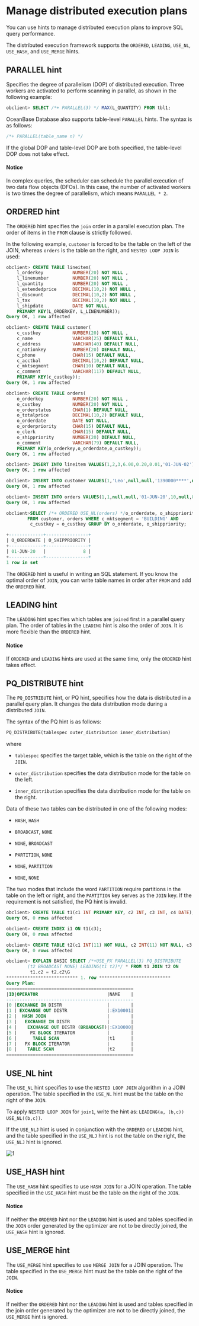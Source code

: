 # Manage distributed execution plans

You can use hints to manage distributed execution plans to improve SQL query performance.

The distributed execution framework supports the `ORDERED`, `LEADING`, `USE_NL`, `USE_HASH`, and `USE_MERGE` hints.

## PARALLEL hint

Specifies the degree of parallelism (DOP) of distributed execution. Three workers are activated to perform scanning in parallel, as shown in the following example:

```sql
obclient> SELECT /*+ PARALLEL(3) */ MAX(L_QUANTITY) FROM tbl1;
```
OceanBase Database also supports table-level `PARALLEL` hints. The syntax is as follows:
```sql
/*+ PARALLEL(table_name n) */
```
If the global DOP and table-level DOP are both specified, the table-level DOP does not take effect.

  <main id="notice" type='notice'>
    <h4>Notice</h4>
    <p>In complex queries, the scheduler can schedule the parallel execution of two data flow objects (DFOs). In this case, the number of activated workers is two times the degree of parallelism, which means <code>PARALLEL * 2</code>. </p>
  </main>

## ORDERED hint

The `ORDERED` hint specifies the `join` order in a parallel execution plan. The order of items in the `FROM` clause is strictly followed.

In the following example, `customer` is forced to be the table on the left of the JOIN, whereas `orders` is the table on the right, and `NESTED LOOP JOIN` is used:

```sql
obclient> CREATE TABLE lineitem(
    l_orderkey           NUMBER(20) NOT NULL ,
    l_linenumber         NUMBER(20) NOT NULL ,
    l_quantity           NUMBER(20) NOT NULL ,
    l_extendedprice      DECIMAL(10,2) NOT NULL ,
    l_discount           DECIMAL(10,2) NOT NULL ,
    l_tax                DECIMAL(10,2) NOT NULL ,
    l_shipdate           DATE NOT NULL,
    PRIMARY KEY(L_ORDERKEY, L_LINENUMBER));
Query OK, 1 row affected

obclient> CREATE TABLE customer(
    c_custkey            NUMBER(20) NOT NULL ,
    c_name               VARCHAR(25) DEFAULT NULL,
    c_address            VARCHAR(40) DEFAULT NULL,
    c_nationkey          NUMBER(20) DEFAULT NULL,
    c_phone              CHAR(15) DEFAULT NULL,
    c_acctbal            DECIMAL(10,2) DEFAULT NULL,
    c_mktsegment         CHAR(10) DEFAULT NULL,
    c_comment            VARCHAR(117) DEFAULT NULL,
    PRIMARY KEY(c_custkey));
Query OK, 1 row affected

obclient> CREATE TABLE orders(
    o_orderkey           NUMBER(20) NOT NULL ,
    o_custkey            NUMBER(20) NOT NULL ,
    o_orderstatus        CHAR(1) DEFAULT NULL,
    o_totalprice         DECIMAL(10,2) DEFAULT NULL,
    o_orderdate          DATE NOT NULL,
    o_orderpriority      CHAR(15) DEFAULT NULL,
    o_clerk              CHAR(15) DEFAULT NULL,
    o_shippriority       NUMBER(20) DEFAULT NULL,
    o_comment            VARCHAR(79) DEFAULT NULL,
    PRIMARY KEY(o_orderkey,o_orderdate,o_custkey));
Query OK, 1 row affected

obclient> INSERT INTO lineitem VALUES(1,2,3,6.00,0.20,0.01,'01-JUN-02');
Query OK, 1 row affected

obclient> INSERT INTO customer VALUES(1,'Leo',null,null,'1390000****',null,'BUILDING',null);
Query OK, 1 row affected

obclient> INSERT INTO orders VALUES(1,1,null,null,'01-JUN-20',10,null,8,null);
Query OK, 1 row affected

obclient>SELECT /*+ ORDERED USE_NL(orders) */o_orderdate, o_shippriority
        FROM customer, orders WHERE c_mktsegment = 'BUILDING' AND
         c_custkey = o_custkey GROUP BY o_orderdate, o_shippriority;

+-------------+----------------+
| O_ORDERDATE | O_SHIPPRIORITY |
+-------------+----------------+
| 01-JUN-20   |              8 |
+-------------+----------------+
1 row in set
```

The `ORDERED` hint is useful in writing an SQL statement. If you know the optimal order of `JOIN`, you can write table names in order after `FROM` and add the `ORDERED` hint.

## LEADING hint

The `LEADING` hint specifies which tables are `joined` first in a parallel query plan. The order of tables in the `LEADING` hint is also the order of `JOIN`. It is more flexible than the `ORDERED` hint.
  <main id="notice" type='notice'>
    <h4>Notice</h4>
    <p>If <code>ORDERED</code> and <code>LEADING</code> hints are used at the same time, only the <code>ORDERED</code> hint takes effect. </p>
  </main>

## PQ_DISTRIBUTE hint

The `PQ_DISTRIBUTE` hint, or PQ hint, specifies how the data is distributed in a parallel query plan. It changes the data distribution mode during a distributed `JOIN`.

The syntax of the PQ hint is as follows:

```sql
PQ_DISTRIBUTE(tablespec outer_distribution inner_distribution)
```

where

* `tablespec` specifies the target table, which is the table on the right of the `JOIN`.

* `outer_distribution` specifies the data distribution mode for the table on the left.

* `inner_distribution` specifies the data distribution mode for the table on the right.

Data of these two tables can be distributed in one of the following modes:

* `HASH`, `HASH`

* `BROADCAST`, `NONE`

* `NONE`, `BROADCAST`

* `PARTITION`, `NONE`

* `NONE`, `PARTITION`

* `NONE`, `NONE`

The two modes that include the word `PARTITION` require partitions in the table on the left or right, and the `PARTITION` key serves as the `JOIN` key. If the requirement is not satisfied, the PQ hint is invalid.

```sql
obclient> CREATE TABLE t1(c1 INT PRIMARY KEY, c2 INT, c3 INT, c4 DATE);
Query OK, 0 rows affected  

obclient> CREATE INDEX i1 ON t1(c3);
Query OK, 0 rows affected  

obclient> CREATE TABLE t2(c1 INT(11) NOT NULL, c2 INT(11) NOT NULL, c3 INT(11) NOT NULL, PRIMARY KEY (c1, c2, c3)) PARTITION BY KEY(c2) PARTITIONS 4;
Query OK, 0 rows affected

obclient> EXPLAIN BASIC SELECT /*+USE_PX PARALLEL(3) PQ_DISTRIBUTE
        (t2 BROADCAST NONE) LEADING(t1 t2)*/ * FROM t1 JOIN t2 ON
         t1.c2 = t2.c2\G
*************************** 1. row ***************************
Query Plan:
================================================
|ID|OPERATOR                          |NAME    |
------------------------------------------------
|0 |EXCHANGE IN DISTR                 |        |
|1 | EXCHANGE OUT DISTR               |:EX10001|
|2 |  HASH JOIN                       |        |
|3 |   EXCHANGE IN DISTR              |        |
|4 |    EXCHANGE OUT DISTR (BROADCAST)|:EX10000|
|5 |     PX BLOCK ITERATOR            |        |
|6 |      TABLE SCAN                  |t1      |
|7 |   PX BLOCK ITERATOR              |        |
|8 |    TABLE SCAN                    |t2      |
================================================
```

## USE_NL hint

The `USE_NL` hint specifies to use the `NESTED LOOP JOIN` algorithm in a JOIN operation. The table specified in the `USE_NL` hint must be the table on the right of the `JOIN`.

To apply `NESTED LOOP JOIN` for `join1`, write the hint as: `LEADING(a, (b,c)) USE_NL((b,c))`.

If the `USE_NLJ` hint is used in conjunction with the `ORDERED` or `LEADING` hint, and the table specified in the `USE_NLJ` hint is not the table on the right, the `USE_NLJ` hint is ignored.

![1](https://help-static-aliyun-doc.aliyuncs.com/assets/img/zh-CN/4765994061/p179945.png)

## USE_HASH hint

The `USE_HASH` hint specifies to use `HASH JOIN` for a JOIN operation. The table specified in the `USE_HASH` hint must be the table on the right of the `JOIN`.

  <main id="notice" type='notice'>
    <h4>Notice</h4>
    <p>If neither the <code>ORDERED</code> hint nor the <code>LEADING</code> hint is used and tables specified in the <code>JOIN</code> order generated by the optimizer are not to be directly joined, the <code>USE_HASH</code> hint is ignored. </p>
  </main>

## USE_MERGE hint

The `USE_MERGE` hint specifies to use `MERGE JOIN` for a JOIN operation. The table specified in the `USE_MERGE` hint must be the table on the right of the `JOIN`.

  <main id="notice" type='notice'>
    <h4>Notice</h4>
    <p>If neither the <code>ORDERED</code> hint nor the <code>LEADING</code> hint is used and tables specified in the join order generated by the optimizer are not to be directly joined, the <code>USE_MERGE</code> hint is ignored. </p>
  </main>
